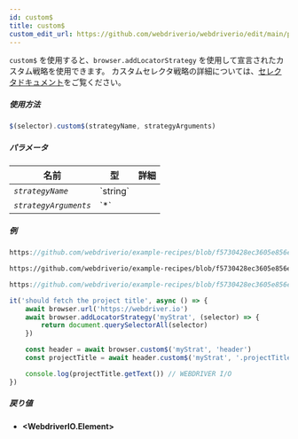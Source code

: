 ```yaml
---
id: custom$
title: custom$
custom_edit_url: https://github.com/webdriverio/webdriverio/edit/main/packages/webdriverio/src/commands/element/custom$.ts
---
```


`custom$` を使用すると、`browser.addLocatorStrategy` を使用して宣言されたカスタム戦略を使用できます。
カスタムセレクタ戦略の詳細については、[セレクタドキュメント](../../selectors#custom-selector-strategies)をご覧ください。

##### 使用方法

```js
$(selector).custom$(strategyName, strategyArguments)
```

##### パラメータ

<table>
  <thead>
    <tr>
      <th>名前</th><th>型</th><th>詳細</th>
    </tr>
  </thead>
  <tbody>
    <tr>
      <td><code><var>strategyName</var></code></td>
      <td>`string`</td>
      <td></td>
    </tr>
    <tr>
      <td><code><var>strategyArguments</var></code></td>
      <td>`*`</td>
      <td></td>
    </tr>
  </tbody>
</table>

##### 例

```js reference title="customStrategy.js" useHTTPS
https://github.com/webdriverio/example-recipes/blob/f5730428ec3605e856e90bf58be17c9c9da891de/queryElements/customStrategy.js#L2-L11
```

```html reference title="example.html" useHTTPS
https://github.com/webdriverio/example-recipes/blob/f5730428ec3605e856e90bf58be17c9c9da891de/queryElements/example.html#L8-L12
```

```js reference title="customStrategy.js" useHTTPS
https://github.com/webdriverio/example-recipes/blob/f5730428ec3605e856e90bf58be17c9c9da891de/queryElements/customStrategy.js#L16-L19
```

```js title="example.js"
it('should fetch the project title', async () => {
    await browser.url('https://webdriver.io')
    await browser.addLocatorStrategy('myStrat', (selector) => {
        return document.querySelectorAll(selector)
    })

    const header = await browser.custom$('myStrat', 'header')
    const projectTitle = await header.custom$('myStrat', '.projectTitle')

    console.log(projectTitle.getText()) // WEBDRIVER I/O
})
```

##### 戻り値

- **&lt;WebdriverIO.Element&gt;**